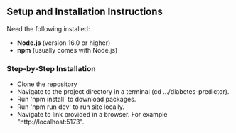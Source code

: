 ## Setup and Installation Instructions

Need the following installed:

- **Node.js** (version 16.0 or higher)
- **npm** (usually comes with Node.js)

### Step-by-Step Installation

- Clone the repository
- Navigate to the project directory in a terminal (cd .../diabetes-predictor).
- Run 'npm install' to download packages.
- Run 'npm run dev' to run site locally.
- Navigate to link provided in a browser. For example "http://localhost:5173".
